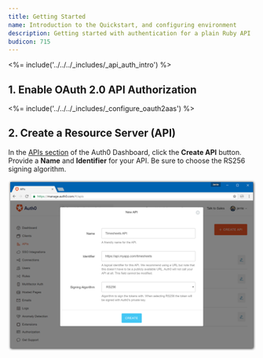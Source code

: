 ```yaml
---
title: Getting Started
name: Introduction to the Quickstart, and configuring environment
description: Getting started with authentication for a plain Ruby API
budicon: 715
---
```


<%= include('../../../_includes/_api_auth_intro') %>

## 1. Enable OAuth 2.0 API Authorization

<%= include('../../../_includes/_configure_oauth2aas') %>

## 2. Create a Resource Server (API)

In the [APIs section](${manage_url}/#/apis) of the Auth0 Dashboard, click the **Create API** button. Provide a **Name** and **Identifier** for your API. Be sure to choose the RS256 signing algorithm.

![Create API](/media/articles/server-apis/aspnet-core-webapi/create-api-rs256.png)